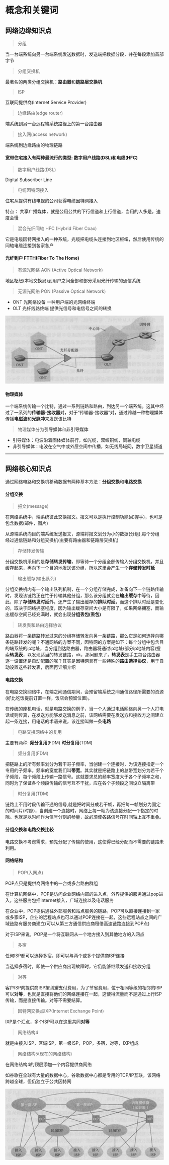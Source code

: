 # 概念和关键词


## 网络边缘知识点

> 分组 

当一台端系统向另一台端系统发送数据时，发送端把数据分段，并在每段添加首部字节

> 分组交换机

最著名的两类分组交换机：**路由器**和**链路层交换机**

> ISP

互联网提供商(Internet Service Provider)

> 边缘路由(edge router)

端系统到另一台远程端系统路径上的第一台路由器

> 接入网(access network)

端系统到边缘路由的物理链路

#### 宽带住宅接入有两种最流行的类型: 数字用户线路(DSL)和电缆(HFC)

> 数字用户线路(DSL)

Digital Subscriber Line

> 电缆因特网接入

住宅从提供有线电视的公司获得电缆因特网接入

特点：
    共享广播媒体，就是公用公共的下行信道和上行信道，当用的人多是，速度会慢

> 混合光纤同轴 HFC (Hybrid Fiber Coax)

它是电缆因特网接入的一种系统，光缆把电缆头连接到地区枢纽，然后使用传统的同轴电缆连接到各家各户



#### 光纤到户 FTTH(Fiber To The Home)

> 有源光网络 AON (Active Optical Network)

地区枢纽(本地交换局)到用户之间全部和部分采用光纤传输的通信系统

> 无源光网络 PON (Passive Optical Network)

* ONT 光网络设备  一种用户端的光网络终端
* OLT 光纤线路终端 提供光信号和电信号之间的转换

![PON](https://github.com/modonglinaguadu/study-note/blob/master/image/network/PON.png)


#### 物理媒体

一个端系统传输一个比特，通过一系列链路和路由，到达另一个端系统。这其中经过了一系列的**传输器-接收器**对，对于“传输器-接收器”对，通过跨越一种物理媒体传播**电磁波**和**光脉冲**来发送该比特

> 物理媒体分为**引导媒体**和**非引导媒体**

* 引导媒体：电波沿着固体媒体前行，如光缆，双绞铜线，同轴电缆
* 非引导媒体：电波在空气中或外层空间中传播，如无线局域网，数字卫星频道

-----------

## 网络核心知识点

通过网络电路和交换机移动数据有两种基本方法：**分组交换**和**电路交换**

#### 分组交换

> 报文(message)

在网络系统中，端系统彼此交换报文。报文可以是执行控制功能(如握手)，也可是包含数据(邮件，图片)

从源端系统向目的端系统发送报文，源端将报文划分为小的数据(分组),每个分组经过通信链路和分组交换机(主要有路由器和链路层交换机)

> 存储转发传输

分组交换机采用的是**存储转发传输**，即等待一个分组全部传输入分组交换机，并且缓存起来，再向下一个目的地发送该分组，所以这里会产生一个**存储转发时延**

> 输出缓存(输出队列)

分组交换机内有一个输出队列机制，在一个分组存储完成，准备向下一个链路传输时，发现该链路正在忙于传输其他分组，那么该分组就会在**输出缓存**中等待，因此，除了**存储转发时延**外，还产生了输出缓存的**排队时延**，而这个排队时延是变化的，取决于网络拥塞程度，因为输出缓存空间大小是有限了，如果网络拥塞，而输出缓存空间已经充满时，就会出现**分组丢包(丢包)**

> 转发表和路由选择协议

路由器将一条链路转发过来的分组存储转发向另一条链路，那么它是如何选择向哪条链路转发的呢？不通网络的方案不同，因特网的方案是如下：每个分组中包含目的端系统的ip地址，当分组到达路由器，路由器将通过ip地址(部分ip地址内容)搜索**转发表**，以发现适当的转发链路，ok，那问题来了，**转发表**是手工每台路由器逐一设置还是自动配置的呢？其实是因特网具有一些特殊的**路由选择协议**，用于自动设置这些转发表，后面再详细介绍

#### 电路交换

在电路交换网络中，在端之间通信期间，会预留端系统之间通信路径所需要的资源(好比吃饭提前订置一样，饭店会预留位置)。

在传统的座机电话，就是电路交换的例子，当一个人通过电话网络向另一个人打电话或则传真，在发送方能够发送消息之前，该网络需要在发送方和接收方之间建立起一条连接，用电话的术语来说，该连接叫做一条**电路**

> 电路交换网络中的复用

主要有两种: **频分复用**(FDM) **时分复用**(TDM)

> 频分复用(FDM)

把链路上的所有频率划分为若干哥子频率，当创建一个连接时，为该连接指定一个专用的子频率。频率的宽度我们叫**带宽**。其实就是把链路上的总带宽划分为若干个子频段，每个频段上传输一路信号。这就要求总的频率宽度大于各个子频率之和，同时为了保证各个频段传输的信号互不干扰，应在各个子频段之间设立隔离带

> 时分复用(TDM)

链路上不用时段传输不通的信号,就是把时间分成若干帧，再把每一帧划分为固定的时间片(时隙)，当创建一个连接时，网络上每一帧为该连接分配一个指定的时隙。也就是以时间作为信号分割的参量，故必须使各路信号在时间轴上互不重叠。

#### 分组交换和电路交换比较

电路交换不考虑需求，预先分配了传输的使用，这使得已经分配而不需要的链路未利用。


#### 网络结构

> POP(入网点)

POP点只是提供商网络中的一台或多台路由群组

在计算机网络中，POP是访问企业网络内部的进入点，外界提供的服务通过pop进入，这些服务包括internet接入，广域连接以及电话服务

在企业中，POP提供通往外部服务和站点服务的链路，POP可以直接连接到一家或多家ISP，企业的远程站点也可以通过POP连接在一起，这些远程站点之间的广域链路有服务商建立(可以从第三方通信供应商租借高速链路连接到POP点)

对于ISP来说，POP是一个将互联网从一个地方接入到其他地方的入网点

> 多宿

任何ISP都可以选择多宿，即可以与两个或多个提供商ISP连接

当选择多宿时，即使一个供应商出现故障时，它仍能够继续发送和接收分组

> 对等

客户ISP向提供商ISP按*流量*支付费用，为了节省费用，位于相同等级的相邻的ISP可以**对等**，也就是直接将他们的网络连接在一起，这使得流量而不是通过上行ISP传输，而是直接传输。对等不需要结算。

> 因特网交换点IXP(Internet Exchange Point)

IXP是个汇点，多个ISP可以在这里共同**对等**

> 网络结构4

就是由接入ISP，区域ISP，第一级ISP，POP，多宿，对等，IXP组成

> 网络结构5(现在的网络结构)

在网络结构4的顶层添加一个内容提供商网络

如谷歌在全球有大量的数据中心，谷歌数据中心都是专用的TCP/IP互联，该网络跨越全球，但仍独立于公共因特网

![PON](https://github.com/modonglinaguadu/study-note/blob/master/image/network/jiegou5.png)